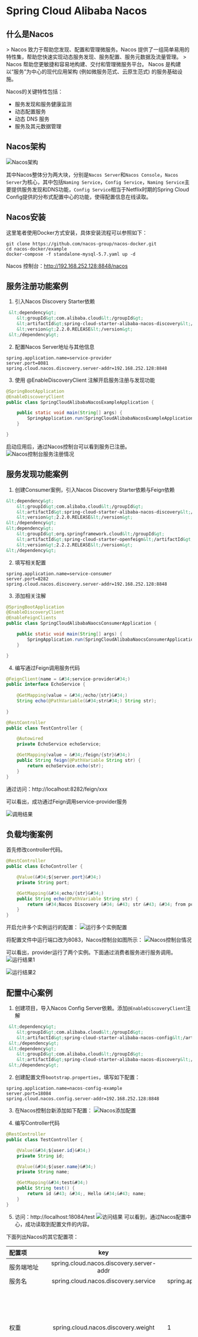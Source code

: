 # Spring Cloud Alibaba Nacos


## 什么是Nacos

&gt; Nacos 致力于帮助您发现、配置和管理微服务。Nacos 提供了一组简单易用的特性集，帮助您快速实现动态服务发现、服务配置、服务元数据及流量管理。
&gt; Nacos 帮助您更敏捷和容易地构建、交付和管理微服务平台。 Nacos 是构建以“服务”为中心的现代应用架构 (例如微服务范式、云原生范式) 的服务基础设施。

Nacos的关键特性包括：
- 服务发现和服务健康监测
- 动态配置服务
- 动态 DNS 服务
- 服务及其元数据管理

## Nacos架构
![Nacos架构](https://blog-1251613845.cos.ap-shanghai.myqcloud.com/spring-cloud/nacos/nacos1.jpeg)

其中Nacos整体分为两大块，分别是`Nacos Server`和`Nacos Console`，`Nacos Server`为核心，其中包括`Naming Service`，`Config Service`，`Naming Service`主要提供服务发现和DNS功能，`Config Service`相当于Netflix时期的Spring Cloud Config提供的分布式配置中心的功能，使得配置信息在线读取。


## Nacos安装

这里笔者使用Docker方式安装，具体安装流程可以参照如下：
```
git clone https://github.com/nacos-group/nacos-docker.git
cd nacos-docker/example
docker-compose -f standalone-mysql-5.7.yaml up -d
```
Nacos 控制台：http://192.168.252.128:8848/nacos

## 服务注册功能案例

1. 引入Nacos Discovery Starter依赖
```xml
 &lt;dependency&gt;
    &lt;groupId&gt;com.alibaba.cloud&lt;/groupId&gt;
    &lt;artifactId&gt;spring-cloud-starter-alibaba-nacos-discovery&lt;/artifactId&gt;
    &lt;version&gt;2.2.0.RELEASE&lt;/version&gt;
 &lt;/dependency&gt;
```

2. 配置Nacos Server地址与其他信息
```
spring.application.name=service-provider
server.port=8081
spring.cloud.nacos.discovery.server-addr=192.168.252.128:8848
```

3. 使用 @EnableDiscoveryClient 注解开启服务注册与发现功能

```java
@SpringBootApplication
@EnableDiscoveryClient
public class SpringCloudAlibabaNacosExampleApplication {

    public static void main(String[] args) {
        SpringApplication.run(SpringCloudAlibabaNacosExampleApplication.class, args);
    }

}
```

启动应用后，通过Nacos控制台可以看到服务已注册。
![Nacos控制台服务注册情况](https://blog-1251613845.cos.ap-shanghai.myqcloud.com/spring-cloud/nacos/nacos-register.png)

## 服务发现功能案例

1. 创建Consumer案例，引入Nacos Discovery Starter依赖与Feign依赖
```xml
&lt;dependency&gt;
    &lt;groupId&gt;com.alibaba.cloud&lt;/groupId&gt;
    &lt;artifactId&gt;spring-cloud-starter-alibaba-nacos-discovery&lt;/artifactId&gt;
    &lt;version&gt;2.2.0.RELEASE&lt;/version&gt;
&lt;/dependency&gt;
&lt;dependency&gt;
    &lt;groupId&gt;org.springframework.cloud&lt;/groupId&gt;
    &lt;artifactId&gt;spring-cloud-starter-openfeign&lt;/artifactId&gt;
    &lt;version&gt;2.2.2.RELEASE&lt;/version&gt;
&lt;/dependency&gt;
```

2. 填写相关配置
```
spring.application.name=service-consumer
server.port=8282
spring.cloud.nacos.discovery.server-addr=192.168.252.128:8848
```

3. 添加相关注解
```java
@SpringBootApplication
@EnableDiscoveryClient
@EnableFeignClients
public class SpringCloudAlibabaNaocsConsumerApplication {

    public static void main(String[] args) {
        SpringApplication.run(SpringCloudAlibabaNaocsConsumerApplication.class, args);
    }

}
```


4. 编写通过Feign调用服务代码

```java
@FeignClient(name = &#34;service-provider&#34;)
public interface EchoService {
    
    @GetMapping(value = &#34;/echo/{str}&#34;)
    String echo(@PathVariable(&#34;str&#34;) String str);
    
}
```

```java
@RestController
public class TestController {

    @Autowired
    private EchoService echoService;

    @GetMapping(value = &#34;/feign/{str}&#34;)
    public String feign(@PathVariable String str) {
        return echoService.echo(str);
    }
}
```
通过访问：http://localhost:8282/feign/xxx

可以看出，成功通过Feign调用service-provider服务

![调用结果](https://blog-1251613845.cos.ap-shanghai.myqcloud.com/spring-cloud/nacos/res.png)


## 负载均衡案例

首先修改controller代码。
```java
@RestController
public class EchoController {

    @Value(&#34;${server.port}&#34;)
    private String port;

    @GetMapping(&#34;echo/{str}&#34;)
    public String echo(@PathVariable String str) {
        return &#34;Nacos Discovery &#34; &#43; str &#43; &#34; from port: &#34; &#43; port;
    }
}
```

开启允许多个实例运行的配置：
![运行多个实例配置](https://blog-1251613845.cos.ap-shanghai.myqcloud.com/spring-cloud/nacos/run.png)

将配置文件中运行端口改为8083，Nacos控制台如图所示：
![Nacos控制台情况](https://blog-1251613845.cos.ap-shanghai.myqcloud.com/spring-cloud/nacos/demo.png)

可以看出，provider运行了两个实例。下面通过消费者服务进行服务调用。
![运行结果1](https://blog-1251613845.cos.ap-shanghai.myqcloud.com/spring-cloud/nacos/demo1.png)

![运行结果2](https://blog-1251613845.cos.ap-shanghai.myqcloud.com/spring-cloud/nacos/demo2.png)

## 配置中心案例

1. 创建项目，导入Nacos Config Server依赖。添加`@EnableDiscoveryClient`注解
```xml
 &lt;dependency&gt;
    &lt;groupId&gt;com.alibaba.cloud&lt;/groupId&gt;
    &lt;artifactId&gt;spring-cloud-starter-alibaba-nacos-config&lt;/artifactId&gt;
 &lt;/dependency&gt;
 &lt;dependency&gt;
    &lt;groupId&gt;com.alibaba.cloud&lt;/groupId&gt;
    &lt;artifactId&gt;spring-cloud-starter-alibaba-nacos-discovery&lt;/artifactId&gt;
 &lt;/dependency&gt;
```

2. 创建配置文件`bootstrap.properties`，填写如下配置：
```
spring.application.name=nacos-config-example
server.port=18084
spring.cloud.nacos.config.server-addr=192.168.252.128:8848
```

3. 在Nacos控制台新添加如下配置：
![Nacos添加配置](https://blog-1251613845.cos.ap-shanghai.myqcloud.com/spring-cloud/nacos/config.png)

4. 编写Controller代码
```java
@RestController
public class TestController {

    @Value(&#34;${user.id}&#34;)
    private String id;

    @Value(&#34;${user.name}&#34;)
    private String name;

    @GetMapping(&#34;test&#34;)
    public String test() {
        return id &#43; &#34;, Hello &#34;&#43; name;
    }
}
```

5. 访问：http://localhost:18084/test
![访问结果](https://blog-1251613845.cos.ap-shanghai.myqcloud.com/spring-cloud/nacos/res1.png)
可以看到，通过Nacos配置中心，成功读取到配置文件的内容。


下面列出Nacos的其它配置项：


| 配置项         |                      key                       | 默认值                  | 说明                                                         |
| :------------- | :--------------------------------------------: | ----------------------- | ------------------------------------------------------------ |
| 服务端地址     |    spring.cloud.nacos.discovery.server-addr    |                         |                                                              |
| 服务名         |      spring.cloud.nacos.discovery.service      | spring.application.name |                                                              |
| 权重           |      spring.cloud.nacos.discovery.weight       | 1                       | 取值范围 1 到 100，数值越大，权重越大                        |
| 网卡名         | spring.cloud.nacos.discovery.network-interface |                         | 当IP未配置时，注册的IP为此网卡所对应的IP地址，如果此项也未配置，则默认取第一块网卡的地址 |
| 注册的IP地址   |        spring.cloud.nacos.discovery.ip         |                         | 优先级最高                                                   |
| 注册的端口     |       spring.cloud.nacos.discovery.port        | -1                      | 默认情况下不用配置，会自动探测                               |
| 命名空间       |     spring.cloud.nacos.discovery.namespace     |                         | 常用场景之一是不同环境的注册的区分隔离，例如开发测试环境和生产环境的资源（如配置、服务）隔离等。 |
| AccessKey      |    spring.cloud.nacos.discovery.access-key     |                         |                                                              |
| SecretKey      |    spring.cloud.nacos.discovery.secret-key     |                         |                                                              |
| Metadata       |     spring.cloud.nacos.discovery.metadata      |                         | 使用Map格式配置                                              |
| 日志文件名     |     spring.cloud.nacos.discovery.log-name      |                         |                                                              |
| 接入点         |     spring.cloud.nacos.discovery.endpoint      | UTF-8                   | 地域的某个服务的入口域名，通过此域名可以动态地拿到服务端地址 |
| 是否集成Ribbon |              ribbon.nacos.enabled              | true                    |                                                              |

---

> Author:   
> URL: http://localhost:1313/posts/spring-cloud/spring-cloud-alibaba-nacos/  

